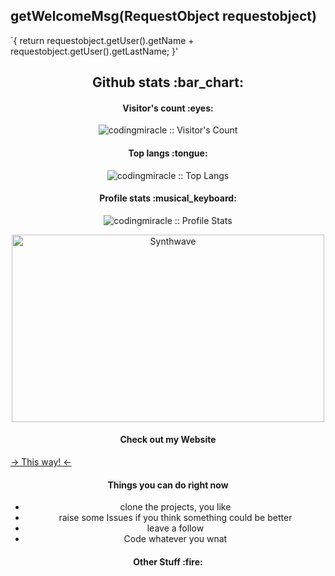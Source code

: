 <!---
codingmiracle/codingmiracle is a ✨ special ✨ repository because its `README.md` (this file) appears on your GitHub profile.
You can click the Preview link to take a look at your changes.
--->

<!--<img src="https://tenor.com/view/obiwan-hellothere-gif-7897520.gif" alt="Hello there -obi wan" height="auto" width="100%"/>
--->

<h2>getWelcomeMsg(RequestObject requestobject)</h2>
<p>`{
      return requestobject.getUser().getName + requestobject.getUser().getLastName;
    }'</p>

<h2 align="center">Github stats :bar_chart:</h2>

<h4 align="center">Visitor's count :eyes:</h4>

<p align="center"><img src="https://profile-counter.glitch.me/{codingmiracle}/count.svg" alt="codingmiracle :: Visitor's Count" /></p>

<h4 align="center">Top langs :tongue:</h4>

<p align="center"><img src="https://github-readme-stats.vercel.app/api/top-langs/?username=codingmiracle&langs_count=10&theme=tokyonight&layout=compact" alt="codingmiracle :: Top Langs" /></p>

<h4 align="center">Profile stats :musical_keyboard:</h4>

<p align="center"><img src="https://github-readme-stats.vercel.app/api?username=codingmiracle&show_icons=true&theme=synthwave" alt="codingmiracle :: Profile Stats" /></p>

<p align="center"><img src="https://thumbs.gfycat.com/GoodnaturedFondGaur-size_restricted.gif" alt="Synthwave" height="300" width="500"></p>


<h4 align="center"> Check out my Website </h4>

[-> This way! <-](https://codingmiracle.github.io)

<h4 align="center"> Things you can do right now </h4>
<ul align="center">
  <li align="center">clone the projects, you like</li>
  <li align="center">raise some Issues if you think something could be better</li>
  <li align="center">leave a follow</li>
  <li align="center">Code whatever you wnat</li>
</ul>

<h4 align="center"> Other Stuff :fire: </h4>




